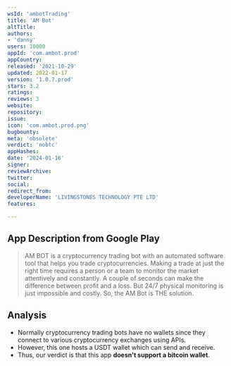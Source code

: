 ```yaml
---
wsId: 'ambotTrading'
title: 'AM Bot'
altTitle: 
authors:
- 'danny'
users: 10000
appId: 'com.ambot.prod'
appCountry: 
released: '2021-10-29'
updated: 2022-01-17
version: '1.0.7.prod'
stars: 3.2
ratings: 
reviews: 3
website: 
repository: 
issue: 
icon: 'com.ambot.prod.png'
bugbounty: 
meta: 'obsolete'
verdict: 'nobtc'
appHashes: 
date: '2024-01-16'
signer: 
reviewArchive: 
twitter: 
social: 
redirect_from: 
developerName: 'LIVINGSTONES TECHNOLOGY PTE LTD'
features: 

---
```


## App Description from Google Play

> AM BOT is a cryptocurrency trading bot with an automated software tool that helps you trade cryptocurrencies. Making a trade at just the right time requires a person or a team to monitor the market attentively and constantly. A couple of seconds can make the difference between profit and a loss. But 24/7 physical monitoring is just impossible and costly. So, the AM Bot is THE solution.

## Analysis 

- Normally cryptocurrency trading bots have no wallets since they connect to various cryptocurrency exchanges using APIs. 
- However, this one hosts a USDT wallet which can send and receive.
- Thus, our verdict is that this app **doesn't support a bitcoin wallet**.